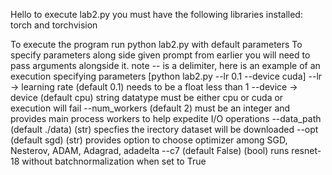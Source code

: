 Hello to execute lab2.py you must have the following libraries installed:
    torch and torchvision

To execute the program run python lab2.py with default parameters
    To specify parameters along side given prompt from earlier you will need to pass
    arguments alongside it.
    note -- is a delimiter, here is an example of an execution specifying parameters 
    [python lab2.py --lr 0.1 --device cuda]
    --lr -> learning rate (default 0.1) needs to be a float less than 1
    --device -> device (default cpu) string datatype must be either cpu or cuda 
    or execution will fail
    --num_workers (default 2) must be an integer and provides main process workers 
    to help expedite I/O operations
    --data_path (default ./data) (str) specfies the irectory dataset will be downloaded
    --opt (default sgd) (str) provides option to choose optimizer among SGD, Nesterov, ADAM, Adagrad, adadelta
    --c7 (default False) (bool) runs resnet-18 without batchnormalization when set to True